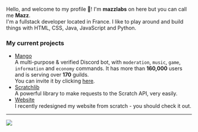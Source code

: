 <p>
  Hello, and welcome to my profile 👋! I'm <b>mazzlabs</b> on here but you can call me <b>Mazz</b>. 
  <br>I'm a fullstack developer located in France. I like to play around and build things with HTML, CSS, Java, JavaScript and Python.

<h3>My current projects</h3>
  <ul>
  <li><a href="https://github.com/mazzlabs/Mango">Mango</a>
  <br>A multi-purpose & verified Discord bot, with <code>moderation</code>, <code>music</code>, <code>game</code>, <code>information</code> and <code>economy</code> commands. It has more than <b>160,000</b> users and is serving over <b>170</b> guilds. <br>You can invite it by clicking <a href="https://discord.com/oauth2/authorize?client_id=497443144632238090&permissions=8&scope=bot">here</a>.

  <li><a href="https://github.com/mazzlabs/scratchlib">Scratchlib</a>
  <br>A powerful library to make requests to the Scratch API, very easily. 

  <li><a href="https://github.com/mazzlabs/mazzlabs.github.io">Website</a>
  <br>I recently redesigned my website from scratch - you should check it out.
  </ul>
</p>

<hr>

![](https://raw.githubusercontent.com/ma15fo43/ma15fo43/master/medias/github_banner.png)
